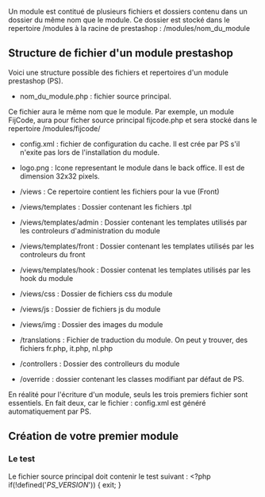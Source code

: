 Un module est contitué de plusieurs fichiers et dossiers contenu dans un dossier du même nom que le module. Ce dossier est stocké dans le repertoire /modules à la racine de prestashop : /modules/nom_du_module

## Structure de fichier d'un module prestashop

Voici une structure possible des fichiers et repertoires d'un module prestashop (PS).
- nom_du_module.php : fichier source principal. 

Ce fichier aura le même nom que le module. Par exemple, un module FijCode, aura pour ficher source principal fijcode.php et sera stocké dans le repertoire /modules/fijcode/

- config.xml : fichier de configuration du cache.
Il est crée par PS s'il n'exite pas lors de l'installation du module.
- logo.png : Icone representant le module dans le back office.
Il est de dimension 32x32 pixels.
- /views : Ce repertoire contient les fichiers pour la vue (Front)

- /views/templates :  Dossier contenant les fichiers .tpl 

- /views/templates/admin : Dossier contenant les templates utilisés par les controleurs d'administration  du module

- /views/templates/front : Dossier contenant les templates utilisés par les controleurs du front

- /views/templates/hook :  Dossier contenat les templates utilisés par les hook du module

- /views/css :  Dossier de fichiers css du module

- /views/js : Dossier de fichiers js du module

- /views/img : Dossier des images du module

- /translations : Fichier de traduction du module.
On peut y trouver, des fichiers fr.php, it.php, nl.php

- /controllers : Dossier des controlleurs du module

- /override : dossier contenant les classes modifiant par défaut de PS.

En réalité pour l'écriture d'un module, seuls les trois premiers fichier sont essentiels. En fait deux, car le fichier : config.xml est généré automatiquement par PS.
## Création de votre premier module
### Le test
Le fichier source principal doit contenir le test suivant : 
    <?php    
      if(!defined('_PS_VERSION_')) {
         exit;
      }
      
